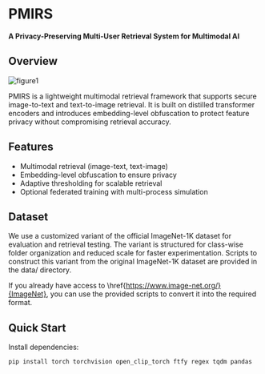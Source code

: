 # PMIRS

**A Privacy-Preserving Multi-User Retrieval System for
Multimodal AI**

## Overview
![figure1](https://github.com/user-attachments/assets/59cefc66-6cfb-40dd-a92f-539223ca2335)

PMIRS is a lightweight multimodal retrieval framework that supports secure image-to-text and text-to-image retrieval. It is built on distilled transformer encoders and introduces embedding-level obfuscation to protect feature privacy without compromising retrieval accuracy.

## Features

- Multimodal retrieval (image-text, text-image)
- Embedding-level obfuscation to ensure privacy
- Adaptive thresholding for scalable retrieval
- Optional federated training with multi-process simulation

## Dataset

We use a customized variant of the official ImageNet-1K dataset for evaluation and retrieval testing. The variant is structured for class-wise folder organization and reduced scale for faster experimentation. Scripts to construct this variant from the original ImageNet-1K dataset are provided in the data/ directory.

If you already have access to \href{https://www.image-net.org/}{ImageNet}, you can use the provided scripts to convert it into the required format.
## Quick Start

Install dependencies:

```bash
pip install torch torchvision open_clip_torch ftfy regex tqdm pandas
